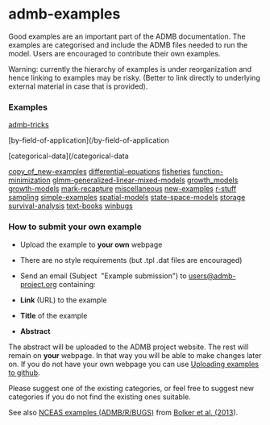 # admb-examples
Good examples are an important part of the ADMB documentation. The examples are categorised and include the ADMB files needed to run the model. Users are encouraged to contribute their own examples. 

Warning: currently the hierarchy of examples is under reorganization and hence linking to examples may be risky. (Better to link directly to underlying external material in case that is provided).
### Examples
[admb-tricks](/admb-tricks)

[by-field-of-application](/by-field-of-application

[categorical-data](/categorical-data

[copy_of_new-examples](/copy_of_new-examples)
[differential-equations](/differential-equations)
[fisheries](/fisheries)
[function-minimization](/function-minimization)
[glmm-generalized-linear-mixed-models](/glmm-generalized-linear-mixed-models)
[growth_models](/growth_models)
[growth-models](/growth-models)
[mark-recapture](/mark-recapture)
[miscellaneous](/miscellaneous)
[new-examples](/new-examples)
[r-stuff](/r-stuff)
[sampling](/sampling)
[simple-examples](/simple-examples)
[spatial-models](/spatial-models)
[state-space-models](/state-space-models)
[storage](/storage)
[survival-analysis](/survival-analysis)
[text-books](/text-books)
[winbugs](/winbugs)
### How to submit your own example  

*   Upload the example to **your own** webpage
*   There are no style requirements (but .tpl .dat files are encouraged)
*   Send an email (Subject  "Example submission") to [users@admb-project.org](mailto:users@admb-project.org) containing:  

*   **Link** (URL) to the example
*   **Title** of the example
*   **Abstract**  

The abstract will be uploaded to the ADMB project website. The rest will remain on **your** webpage. In that way you will be able to make changes later on. If you do not have your own webpage you can use [<u>Uploading examples to github</u>](uploading-examples-to-github.html "Uploading examples to github").

Please suggest one of the existing categories, or feel free to suggest new categories if you do not find the existing ones suitable.  

See also [NCEAS examples (ADMB/R/BUGS)](https://groups.nceas.ucsb.edu/non-linear-modeling/projects) from [Bolker et al. (2013](http://dx.doi.org/10.1111/2041-210X.12044)).
